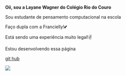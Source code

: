 **Oii, sou a Layane Wagner do Colégio Rio do Couro**

Sou estudante de pensamento computacional na escola

Faço dupla com a Francielly!&#128149;

Está sendo uma experiência muito legal!&#9996;

Estou desenvolvendo essa página 

[git hub](https://github.com/Dixxlay/francy-restaurant.git)

![](https://www.w3docs.com/uploads/media/default/0001/05/805cddb75d8fdc035886bc8d78487eef8b3845bb.png)

